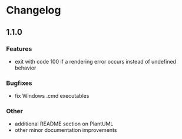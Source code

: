 # Changelog

## 1.1.0

### Features
* exit with code 100 if a rendering error occurs instead of undefined behavior

### Bugfixes
* fix Windows .cmd executables

### Other
* additional README section on PlantUML
* other minor documentation improvements
